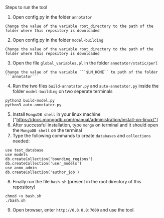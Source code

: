 Steps to run the tool 

1. Open config.py in the folder ```annotator```
````
Change the value of the variable root_directory to the path of the folder where this repository is downloaded 
````
2. Open config.py in the folder ```model-building```
````
Change the value of the variable root_directory to the path of the folder where this repository is downloaded 
````
3. Open the file ```global_variables.pl``` in the folder ```annotator/static/perl```
```
Change the value of the variable ```$LM_HOME`` to path of the folder ```annotator```
```
4. Run the two files ```build-annotator.py``` and ```auto-annotator.py``` inside the folder ```model-building``` on two seperate terminals
```
python3 build-model.py
python3 auto-annotator.py
```
5. Install ```MongoDB shell``` in your linux machine ["https://docs.mongodb.com/manual/administration/install-on-linux/"]  
6. After successful installation, type ```mongo``` on terminal and it should open the ```MongoDB shell``` on the terminal
7. Type the following commands to create ```databases``` and ```collections``` needed:
```
use test_database
use models
db.createCollection('bounding_regions')
db.createCollection('user_models')
use anno_admin
db.createCollection('author_job')
```
8. Finally run the file  ```bash.sh``` (present in the root directory of this repository)
```
chmod +x bash.sh
./bash.sh
```
9. Open browser, enter ```http://0.0.0.0:7000``` and use the tool.
